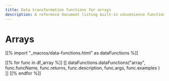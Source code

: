 ```yaml
---
title: Data transformation functions for arrays
description: A reference document listing built-in convenience functions to support data transformation in expressions for arrays.
---
```


# Arrays

[[% import "_macros/data-functions.html" as dataFunctions %]]

[[% for func in df_array %]]
[[ dataFunctions.dataFunctions("array", func.funcName, func.returns, func.description, func.args, func.examples ) ]]
[[% endfor %]]

